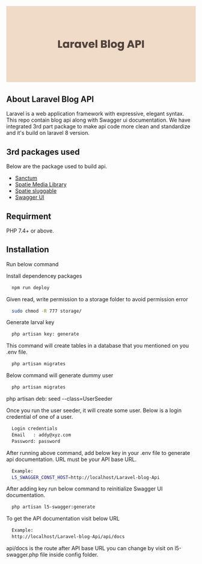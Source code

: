 
![Logo](https://github.com/Ankush-WD/Laravel-blog-Api/blob/master/banner.png?raw=true)

## About Laravel Blog API

Laravel is a web application framework with expressive, elegant syntax. This repo contain blog api along with Swagger ui documentation. We have integrated 3rd part package to make api code more clean and standardize and it's build on laravel 8 version.


## 3rd packages used

Below are the package used to build api.

 - [Sanctum](https://laravel.com/docs/8.x/sanctum)
 - [Spatie Media Library](https://spatie.be/docs/laravel-medialibrary/v9/introduction)
 - [Spatie sluggable](https://github.com/spatie/laravel-sluggable)
 - [Swagger UI](https://github.com/DarkaOnLine/L5-Swagger)


## Requirment 

PHP 7.4+ or above.


## Installation

Run below command 

Install dependencey packages 

```bash
  npm run deploy
```
Given read, write permission to a storage folder to avoid permission error

```bash
  sudo chmod -R 777 storage/
```
Generate larval key 

```bash
  php artisan key: generate
```
This command will create tables in a database that you mentioned on you .env file.

```bash
  php artisan migrates
```
Below command will generate dummy user
```bash
  php artisan migrates
```
php artisan deb: seed --class=UserSeeder

Once you run the user seeder, it will create some user. Below is a login credential of one of a user.
```bash
  Login credentials 
  Email   : addy@xyz.com
  Password: password
```
After running above command, add below key in your .env file to generate api documentation. URL must be your API base URL.
```bash
  Example:
  L5_SWAGGER_CONST_HOST=http://localhost/Laravel-blog-Api
```
After adding key run below command to reinitialize Swagger UI documentation.
```bash
  php artisan l5-swagger:generate
```
To get the API documentation visit below URL 

```bash
  Example:
  http://localhost/Laravel-blog-Api/api/docs
```
api/docs is the route after API base URL you can change by visit on l5-swagger.php file inside config folder.
